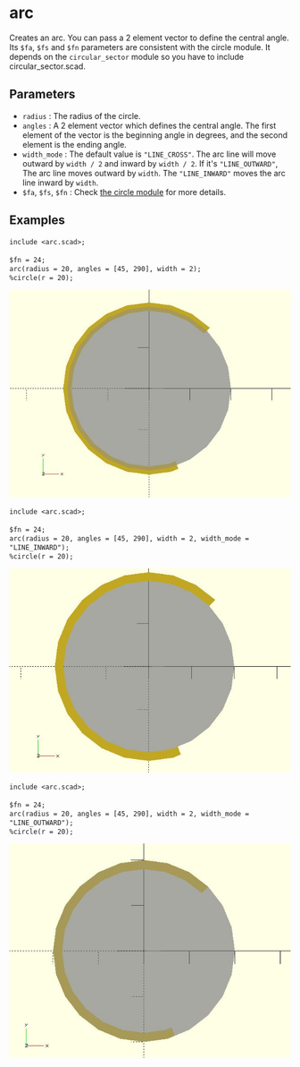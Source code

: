 # arc

Creates an arc. You can pass a 2 element vector to define the central angle. Its `$fa`, `$fs` and `$fn` parameters are consistent with the circle module. It depends on the `circular_sector` module so you have to include circular_sector.scad.

## Parameters

- `radius` : The radius of the circle.
- `angles` : A 2 element vector which defines the central angle. The first element of the vector is the beginning angle in degrees, and the second element is the ending angle.
- `width_mode` : The default value is `"LINE_CROSS"`. The arc line will move outward by `width / 2` and inward by `width / 2`. If it's `"LINE_OUTWARD"`, The arc line moves outward by `width`. The `"LINE_INWARD"` moves the arc line inward by `width`.
- `$fa`, `$fs`, `$fn` : Check [the circle module](https://en.wikibooks.org/wiki/OpenSCAD_User_Manual/Using_the_2D_Subsystem#circle) for more details.


## Examples
    
    include <arc.scad>;
    
    $fn = 24;
    arc(radius = 20, angles = [45, 290], width = 2);
    %circle(r = 20); 

![arc](images/lib-arc-1.JPG)

    include <arc.scad>;
    
    $fn = 24;
    arc(radius = 20, angles = [45, 290], width = 2, width_mode = "LINE_INWARD");
    %circle(r = 20); 

![arc](images/lib-arc-2.JPG)

    include <arc.scad>;
    
    $fn = 24;
    arc(radius = 20, angles = [45, 290], width = 2, width_mode = "LINE_OUTWARD");
    %circle(r = 20); 

![arc](images/lib-arc-3.JPG)



